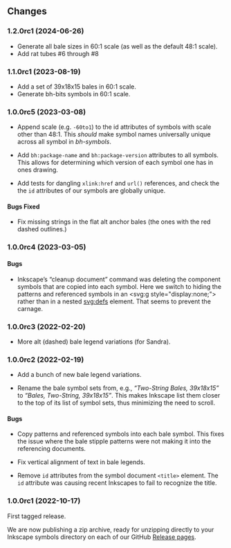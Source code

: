 ## Changes

### 1.2.0rc1 (2024-06-26)

- Generate all bale sizes in 60:1 scale (as well as the default 48:1 scale).
- Add rat tubes #6 through #8

### 1.1.0rc1 (2023-08-19)

- Add a set of 39x18x15 bales in 60:1 scale.
- Generate bh-bits symbols in 60:1 scale.

### 1.0.0rc5 (2023-03-08)

- Append scale (e.g. `-60to1`) to the id attributes of symbols with
  scale other than 48:1. This *should* make symbol names universally unique
  across all symbol in *bh-symbols*.

- Add `bh:package-name` and `bh:package-version` attributes to all symbols.
  This allows for determining which version of each symbol one has in ones drawing.

- Add tests for dangling `xlink:href` and `url()` references, and check
  the the `id` attributes of our symbols are globally unique.

#### Bugs Fixed

- Fix missing strings in the flat alt anchor bales (the ones with the
  red dashed outlines.)

### 1.0.0rc4 (2023-03-05)

#### Bugs

- Inkscape’s “cleanup document” command was deleting the component symbols that
  are copied into each symbol.  Here we switch to hiding the patterns and referenced
  symbols in an <svg:g style="display:none;"> rather than in a nested <svg:defs>
  element. That seems to prevent the carnage.

### 1.0.0rc3 (2022-02-20)

- More alt (dashed) bale legend variations (for Sandra).

### 1.0.0rc2 (2022-02-19)

- Add a bunch of new bale legend variations.

- Rename the bale symbol sets from, e.g., *“Two-String Bales,
  39x18x15”* to *“Bales, Two-String, 39x18x15”*.  This makes Inkscape
  list them closer to the top of its list of symbol sets, thus
  minimizing the need to scroll.

#### Bugs

- Copy patterns and referenced symbols into each bale symbol. This
  fixes the issue where the bale stipple patterns were not making it
  into the referencing documents.

- Fix vertical alignment of text in bale legends.

- Remove `id` attributes from the symbol document `<title>` element.
  The `id` attribute was causing recent Inkscapes to fail to recognize the title.
  
### 1.0.0rc1 (2022-10-17)

First tagged release.

We are now publishing a zip archive, ready for unzipping
directly to your Inkscape symbols directory on each of
our GitHub [Release pages](https://github.com/barnhunt/bh-symbols/releases).
